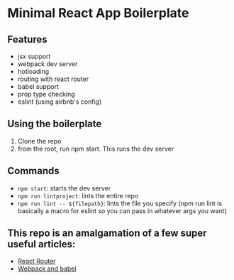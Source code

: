 # Minimal React App Boilerplate

## Features
- jsx support
- webpack dev server
- hotloading
- routing with react router
- babel support
- prop type checking
- eslint (using airbnb's config)

## Using the boilerplate
1. Clone the repo
2. from the root, run npm start. This runs the dev server


## Commands
- `npm start`: starts the dev server
- `npm run lintproject`: lints the entire repo
- `npm run lint -- ${filepath}`: lints the file you specify (npm run lint is basically a macro for eslint so you can pass in whatever args you want)


## This repo is an amalgamation of a few super useful articles:
- [React Router](https://medium.com/@pshrmn/a-simple-react-router-v4-tutorial-7f23ff27adf)
- [Webpack and babel](https://www.robinwieruch.de/minimal-react-webpack-babel-setup/)
